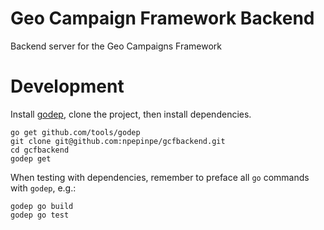 # Geo Campaign Framework Backend
Backend server for the Geo Campaigns Framework

# Development

Install [godep](https://github.com/tools/godep), clone the project, then install dependencies.

```
go get github.com/tools/godep
git clone git@github.com:npepinpe/gcfbackend.git
cd gcfbackend
godep get
```

When testing with dependencies, remember to preface all `go` commands with `godep`, e.g.:

```
godep go build
godep go test
```
